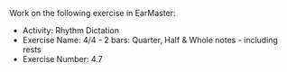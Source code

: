 Work on the following exercise in EarMaster:
- Activity: Rhythm Dictation
- Exercise Name: 4/4 - 2 bars: Quarter, Half & Whole notes - including rests
- Exercise Number: 4.7
